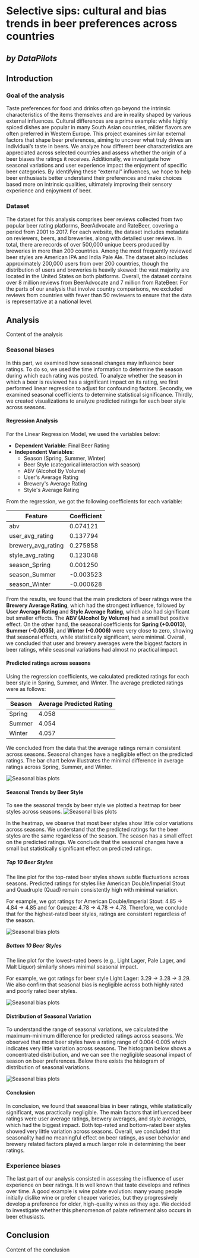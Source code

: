 # Selective sips: cultural and bias trends in beer preferences across countries
## _by DataPilots_

## <a id="introduction"></a> Introduction
### Goal of the analysis
Taste preferences for food and drinks often go beyond the intrinsic characteristics of the items themselves and are in reality shaped by various external influences. Cultural differences are a prime example: while highly spiced dishes are popular in many South Asian countries, milder flavors are often preferred in Western Europe. This project examines similar external factors that shape beer preferences, aiming to uncover what truly drives an individual’s taste in beers. We analyze how different beer characteristics are appreciated across selected countries and assess whether the origin of a beer biases the ratings it receives. Additionally, we investigate how seasonal variations and user experience impact the enjoyment of specific beer categories. By identifying these “external” influences, we hope to help beer enthusiasts better understand their preferences and make choices based more on intrinsic qualities, ultimately improving their sensory experience and enjoyment of beer.

### Dataset
The dataset for this analysis comprises beer reviews collected from two popular beer rating platforms, BeerAdvocate and RateBeer, covering a period from 2001 to 2017. For each website, the dataset includes metadata on reviewers, beers, and breweries, along with detailed user reviews. In total, there are records of over 500,000 unique beers produced by breweries in more than 200 countries. Among the most frequently reviewed beer styles are American IPA and India Pale Ale. The dataset also includes approximately 200,000 users from over 200 countries, though the distribution of users and breweries is heavily skewed: the vast majority are located in the United States on both platforms. Overall, the dataset contains over 8 million reviews from BeerAdvocate and 7 million from RateBeer. For the parts of our analysis that involve country comparisons, we excluded reviews from countries with fewer than 50 reviewers to ensure that the data is representative at a national level.

## <a id="analysis"></a> Analysis
Content of the analysis

### Seasonal biases
In this part, we examined how seasonal changes may influence beer ratings. To do so, we used the time information to determine the season during which each rating was posted.  To analyze whether the season in which a beer is reviewed has a significant impact on its rating, we first performed linear regression to adjust for confounding factors. Secondly, we examined seasonal coefficients to determine statistical significance. Thirdly, we created visualizations to analyze predicted ratings for each beer style across seasons.

#### Regression Analysis

For the Linear Regression Model, we used the variables below: 

- **Dependent Variable**: Final Beer Rating  
- **Independent Variables**:  
   - Season (Spring, Summer, Winter)  
   - Beer Style (categorical interaction with season)  
   - ABV (Alcohol By Volume)  
   - User's Average Rating  
   - Brewery's Average Rating  
   - Style's Average Rating  

From the regression, we got the following coefficients for each variable: 

|**Feature**         | **Coefficient**|
|----------------------|-------------|
| abv                  | 0.074121     |
| user_avg_rating      | 0.137794     |
| brewery_avg_rating   | 0.275858     |
| style_avg_rating     | 0.123048     |
| season_Spring        | 0.001250     |
| season_Summer        | -0.003523    |
| season_Winter        | -0.000628    |


From the results, we found that the main predictors of beer ratings were the **Brewery Average Rating**, which had the strongest influence, followed by **User Average Rating** and **Style Average Rating**, which also had significant but smaller effects. The **ABV (Alcohol By Volume)** had a small but positive effect. On the other hand, the seasonal coefficients for **Spring (+0.0013)**, **Summer (-0.0035)**, and **Winter (-0.0006)** were very close to zero, showing that seasonal effects, while statistically significant, were minimal. Overall, we concluded that user and brewery averages were the biggest factors in beer ratings, while seasonal variations had almost no practical impact.


#### Predicted ratings across seasons 
Using the regression coefficients, we calculated predicted ratings for each beer style in Spring, Summer, and Winter. The average predicted ratings were as follows:

| **Season** | **Average Predicted Rating** |
|------------|-----------------------------|
| Spring     | 4.058                       |
| Summer     | 4.054                       |
| Winter     | 4.057                       |


We concluded from the data that the average ratings remain consistent across seasons.
Seasonal changes have a negligible effect on the predicted ratings. The bar chart below illustrates the minimal difference in average ratings across Spring, Summer, and Winter.

![Seasonal bias plots](plots/seasonal5.png)

#### Seasonal Trends by Beer Style 

To see the seasonal trends by beer style we plotted a heatmap for beer styles across seasons. 
![Seasonal bias plots](plots/seasonal2.png)

In the heatmap, we observe that most beer styles show little color variations across seasons. We understand that the predicted ratings for the beer styles are the same regardless of the season. The season has a small effect on the predicted ratings. We conclude that the seasonal changes have a small but statistically significant effect on predicted ratings.

##### Top 10 Beer Styles
The line plot for the top-rated beer styles shows subtle fluctuations across seasons. Predicted ratings for styles like American Double/Imperial Stout and Quadruple (Quad) remain consistently high with minimal variation.

For example, we got ratings for American Double/Imperial Stout: 4.85 → 4.84 → 4.85 and for Gueuze: 4.78 → 4.78 → 4.78. Therefore, we conclude that for the highest-rated beer styles, ratings are consistent regardless of the season.

![Seasonal bias plots](plots/seasonal3.png)

##### Bottom 10 Beer Styles
The line plot for the lowest-rated beers (e.g., Light Lager, Pale Lager, and Malt Liquor) similarly shows minimal seasonal impact.

For example, we got ratings for beer style Light Lager: 3.29 → 3.28 → 3.29. 
We also confirm that seasonal bias is negligible across both highly rated and poorly rated beer styles.

![Seasonal bias plots](plots/seasonal4.png)

#### Distribution of Seasonal Variation

To understand the range of seasonal variations, we calculated the maximum-minimum difference for predicted ratings across seasons. We observed that most beer styles have a rating range of 0.004-0.005 which indicates very little variation across seasons. The histogram below shows a concentrated distribution, and we can see the negligible seasonal impact of season on beer preferences. Below there exists the histogram of distribution of seasonal variations. 

![Seasonal bias plots](plots/seasonal6.png)

#### Conclusion 

In conclusion, we found that seasonal bias in beer ratings, while statistically significant, was practically negligible. The main factors that influenced beer ratings were user average ratings, brewery averages, and style averages, which had the biggest impact. Both top-rated and bottom-rated beer styles showed very little variation across seasons. Overall, we concluded that seasonality had no meaningful effect on beer ratings, as user behavior and brewery related factors played a much larger role in determining the beer ratings.



### Experience biases
The last part of our analysis consisted in assessing the influence of user experience on beer ratings. It is well known that taste develops and refines over time. A good example is wine palate evolution: many young people initially dislike wine or prefer cheaper varieties, but they progressively develop a preference for older, high-quality wines as they age. We decided to investigate whether this phenomenon of palate refinement also occurs in beer ethusiasts. 

## <a id="conclusion"></a> Conclusion
Content of the conclusion
